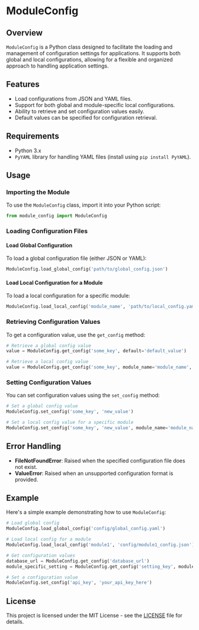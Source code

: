 # ModuleConfig

## Overview

`ModuleConfig` is a Python class designed to facilitate the loading and management of configuration settings for applications. It supports both global and local configurations, allowing for a flexible and organized approach to handling application settings.

## Features

-   Load configurations from JSON and YAML files.
-   Support for both global and module-specific local configurations.
-   Ability to retrieve and set configuration values easily.
-   Default values can be specified for configuration retrieval.

## Requirements

-   Python 3.x
-   `PyYAML` library for handling YAML files (install using `pip install PyYAML`).

## Usage

### Importing the Module

To use the `ModuleConfig` class, import it into your Python script:

```python
from module_config import ModuleConfig
```

### Loading Configuration Files

#### Load Global Configuration

To load a global configuration file (either JSON or YAML):

```python
ModuleConfig.load_global_config('path/to/global_config.json')
```

#### Load Local Configuration for a Module

To load a local configuration for a specific module:

```python
ModuleConfig.load_local_config('module_name', 'path/to/local_config.yaml')
```

### Retrieving Configuration Values

To get a configuration value, use the `get_config` method:

```python
# Retrieve a global config value
value = ModuleConfig.get_config('some_key', default='default_value')

# Retrieve a local config value
value = ModuleConfig.get_config('some_key', module_name='module_name', default='default_value')
```

### Setting Configuration Values

You can set configuration values using the `set_config` method:

```python
# Set a global config value
ModuleConfig.set_config('some_key', 'new_value')

# Set a local config value for a specific module
ModuleConfig.set_config('some_key', 'new_value', module_name='module_name')
```

## Error Handling

-   **FileNotFoundError**: Raised when the specified configuration file does not exist.
-   **ValueError**: Raised when an unsupported configuration format is provided.

## Example

Here's a simple example demonstrating how to use `ModuleConfig`:

```python
# Load global config
ModuleConfig.load_global_config('config/global_config.yaml')

# Load local config for a module
ModuleConfig.load_local_config('module1', 'config/module1_config.json')

# Get configuration values
database_url = ModuleConfig.get_config('database_url')
module_specific_setting = ModuleConfig.get_config('setting_key', module_name='module1', default='default_value')

# Set a configuration value
ModuleConfig.set_config('api_key', 'your_api_key_here')
```

## License

This project is licensed under the MIT License - see the [LICENSE](LICENSE) file for details.
